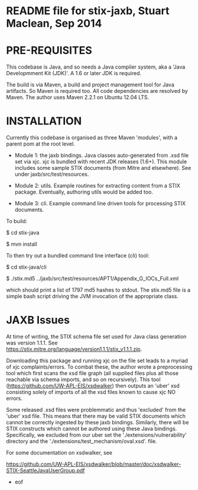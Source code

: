 README file for stix-jaxb, Stuart Maclean, Sep 2014
===================================================

PRE-REQUISITES
==============

This codebase is Java, and so needs a Java compiler system, aka a
'Java Developmment Kit (JDK)'.  A 1.6 or later JDK is required.

The build is via Maven, a build and project management tool for Java
artifacts. So Maven is required too.  All code dependencies are
resolved by Maven. The author uses Maven 2.2.1 on Ubuntu 12.04 LTS.

INSTALLATION
============

Currently this codebase is organised as three Maven 'modules', with a
parent pom at the root level.

* Module 1: the jaxb bindings.  Java classes auto-generated from .xsd
file set via xjc. xjc is bundled with recent JDK releases (1.6+). This
module includes some sample STIX documents (from Mitre and elsewhere).
See under jaxb/src/test/resources.

* Module 2: utils. Example routines for extracting content from a STIX package.  Eventually, authoring utils would be added too.

* Module 3: cli.  Example command line driven tools for processing STIX documents.

To build:

$ cd stix-java

$ mvn install

To then try out a bundled command line interface (cli) tool:

$ cd stix-java/cli

$ ./stix.md5 ../jaxb/src/test/resources/APT1/Appendix_G_IOCs_Full.xml

which should print a list of 1797 md5 hashes to stdout. The stix.md5
file is a simple bash script driving the JVM invocation of the
appropriate class.

JAXB Issues
===========

At time of writing, the STIX schema file set used for Java class
generation was version 1.1.1.  See
https://stix.mitre.org/language/version1.1.1/stix_v1.1.1.zip.

Downloading this package and running xjc on the file set leads to a
myriad of xjc complaints/errors.  To combat these, the author wrote a
preprocessing tool which first scans the xsd file graph (all supplied
files plus all those reachable via schema imports, and so on
recursively).  This tool (https://github.com/UW-APL-EIS/xsdwalker)
then outputs an 'uber' xsd consisting solely of imports of all the xsd
files known to cause xjc NO errors.  

Some released .xsd files were problemmatic and thus 'excluded' from
the 'uber' xsd file.  This means that there may be valid STIX
documents which cannot be correctly ingested by these jaxb bindings.
Similarly, there will be STIX constructs which cannot be authored
using these Java bindings.  Specifically, we excluded from our uber
set the './extensions/vulnerability' directory and the
'./extensions/test_mechanism/oval.xsd'. file.

For some documentation on xsdwalker, see

https://github.com/UW-APL-EIS/xsdwalker/blob/master/doc/xsdwalker-STIX-SeattleJavaUserGroup.pdf

- eof
